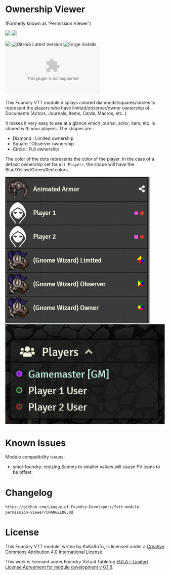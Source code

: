 # Ownership Viewer
(Formerly known as 'Permission Viewer')

![](https://img.shields.io/badge/Maintainer-Malekal-green)
[![](https://img.shields.io/badge/-Discord-blue)](https://discord.gg/Ee2cmeRsN3)

![](https://img.shields.io/badge/Foundry-v10-informational)
![GitHub Latest Version](https://img.shields.io/github/v/release/Malekal4699/fvtt-module-permission-viewer?sort=semver)
![Forge Installs](https://img.shields.io/badge/dynamic/json?label=Forge%20Installs&query=package.installs&suffix=%25&url=https%3A%2F%2Fforge-vtt.com%2Fapi%2Fbazaar%2Fpackage%2Fpermission_viewer&colorB=4aa94a)
![Latest Release Download Count](https://img.shields.io/github/downloads/Malekal4699/fvtt-module-permission-viewer/latest/module.zip)

This Foundry VTT module displays colored diamonds/squares/circles to represent the players who have limited/observer/owner ownership of Documents (Actors, Journals, Items, Cards, Macros, etc..).

It makes it very easy to see at a glance which journal, actor, item, etc. is shared with your players. The shapes are :

* Diamond : Limited ownership
* Square : Observer ownership
* Circle : Full ownership

The color of the dots represents the color of the player. In the case of a default ownership set for `All Players`, the shape will have the Blue/Yellow/Green/Red colors.


![screenshot](./images/new_permissions_viewer.png)
![screenshot](./images/player-list.png)

# Known Issues
Module compatibility issues:
* smol-foundry: resizing Scenes to smaller values will cause PV icons to be offset.

# Changelog
`https://github.com/League-of-Foundry-Developers/fvtt-module-permission-viewer/CHANGELOG.md`

# License
This Foundry VTT module, writen by KaKaRoTo, is licensed under a [Creative Commons Attribution 4.0 International License](http://creativecommons.org/licenses/by/4.0/).

This work is licensed under Foundry Virtual Tabletop [EULA - Limited License Agreement for module development v 0.1.6](http://foundryvtt.com/pages/license.html).
